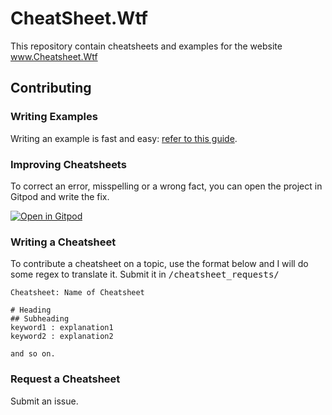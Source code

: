 # CheatSheet.Wtf
This repository contain cheatsheets and examples for the website www.Cheatsheet.Wtf
## Contributing
### Writing Examples
Writing an example is fast and easy: [refer to this guide](www.Cheatsheet.Wtf/contribute/create/example/).

### Improving Cheatsheets
To correct an error, misspelling or a wrong fact, you can open the project in Gitpod and write the fix.

[![Open in Gitpod](https://gitpod.io/button/open-in-gitpod.svg)](https://gitpod.io/#https://github.com/smokingcuke/cheatsheet)
### Writing a Cheatsheet
To contribute a cheatsheet on a topic, use the format below and I will do some regex to translate it. 
Submit it in <kbd>/cheatsheet_requests/</kbd>

```
Cheatsheet: Name of Cheatsheet

# Heading
## Subheading
keyword1 : explanation1
keyword2 : explanation2

and so on.
```


### Request a Cheatsheet
Submit an issue.

